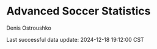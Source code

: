 # Advanced Soccer Statistics
Denis Ostroushko

<!-- gfm -->

Last successful data update: 2024-12-18 19:12:00 CST
